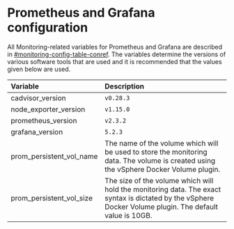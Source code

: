 # Prometheus and Grafana configuration

All Monitoring-related variables for Prometheus and Grafana are described in [\#monitoring-config-table-conref](#monitoring-config-table-conref). The variables determine the versions of various software tools that are used and it is recommended that the values given below are used.

|Variable|Description|
|:-------|:----------|
|cadvisor\_version| `v0.28.3` |
|node\_exporter\_version| `v1.15.0` |
|prometheus\_version| `v2.3.2` |
|grafana\_version| `5.2.3` |
|prom\_persistent\_vol\_name|The name of the volume which will be used to store the monitoring data. The volume is created using the vSphere Docker Volume plugin.|
|prom\_persistent\_vol\_size|The size of the volume which will hold the monitoring data. The exact syntax is dictated by the vSphere Docker Volume plugin. The default value is 10GB.|